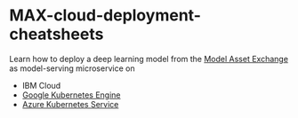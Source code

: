 # MAX-cloud-deployment-cheatsheets

Learn how to deploy a deep learning model from the [Model Asset Exchange](https://developer.ibm.com/exchanges/models/) as model-serving microservice on 
- IBM Cloud
- [Google Kubernetes Engine](google-cloud/)
- [Azure Kubernetes Service](azure-cloud/)
